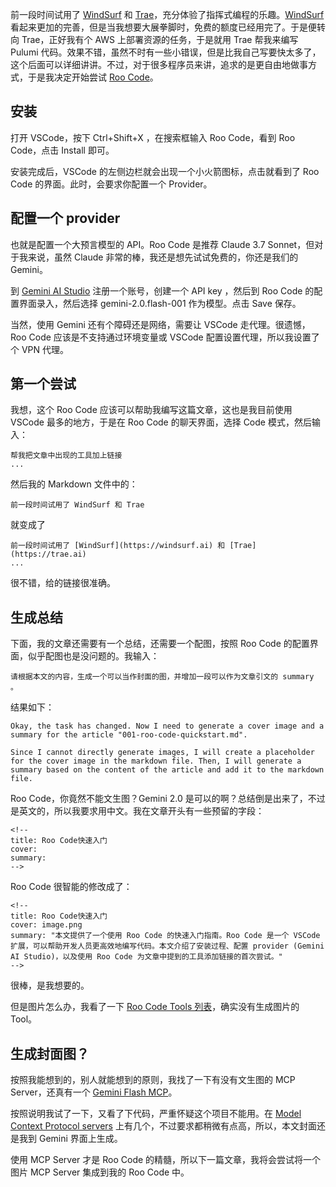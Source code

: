 <!--
title: Roo Code快速入门
cover: https://yylives.cc/wp-content/uploads/2025/03/cover-2.png
summary: "本文提供了一个使用 Roo Code 的快速入门指南。Roo Code 是一个 VSCode 扩展，可以帮助开发人员更高效地编写代码。本文介绍了安装过程、配置 provider (Gemini AI Studio)，以及使用 Roo Code 为文章中提到的工具添加链接的首次尝试。"
-->

前一段时间试用了 [WindSurf](https://windsurf.ai) 和 [Trae](https://trae.ai)，充分体验了指挥式编程的乐趣。[WindSurf](https://windsurf.ai) 看起来更加的完善，但是当我想要大展拳脚时，免费的额度已经用完了。于是便转向 Trae，正好我有个 AWS 上部署资源的任务，于是就用 Trae 帮我来编写 Pulumi 代码。效果不错，虽然不时有一些小错误，但是比我自己写要快太多了，这个后面可以详细讲讲。不过，对于很多程序员来讲，追求的是更自由地做事方式，于是我决定开始尝试 [Roo Code](https://marketplace.visualstudio.com/items?itemName=rooveterinaryinc.roo-cline)。

## 安装

打开 VSCode，按下 Ctrl+Shift+X ，在搜索框输入 Roo Code，看到 Roo Code，点击 Install 即可。

安装完成后，VSCode 的左侧边栏就会出现一个小火箭图标，点击就看到了 Roo Code 的界面。此时，会要求你配置一个 Provider。

## 配置一个 provider

也就是配置一个大预言模型的 API。Roo Code 是推荐 Claude 3.7 Sonnet，但对于我来说，虽然 Claude 非常的棒，我还是想先试试免费的，你还是我们的 Gemini。

到 [Gemini AI Studio](https://ai.google.dev/) 注册一个账号，创建一个 API key ，然后到 Roo Code 的配置界面录入，然后选择 gemini-2.0.flash-001 作为模型。点击 Save 保存。

当然，使用 Gemini 还有个障碍还是网络，需要让 VSCode 走代理。很遗憾，Roo Code 应该是不支持通过环境变量或 VSCode 配置设置代理，所以我设置了个 VPN 代理。

## 第一个尝试

我想，这个 Roo Code 应该可以帮助我编写这篇文章，这也是我目前使用 VSCode 最多的地方，于是在 Roo Code 的聊天界面，选择 Code 模式，然后输入：

```
帮我把文章中出现的工具加上链接
...
```

然后我的 Markdown 文件中的：

```
前一段时间试用了 WindSurf 和 Trae
```

就变成了

```
前一段时间试用了 [WindSurf](https://windsurf.ai) 和 [Trae](https://trae.ai)
...
```

很不错，给的链接很准确。

## 生成总结

下面，我的文章还需要有一个总结，还需要一个配图，按照 Roo Code 的配置界面，似乎配图也是没问题的。我输入：

```
请根据本文的内容，生成一个可以当作封面的图，并增加一段可以作为文章引文的 summary 。
```

结果如下：

```
Okay, the task has changed. Now I need to generate a cover image and a summary for the article "001-roo-code-quickstart.md".

Since I cannot directly generate images, I will create a placeholder for the cover image in the markdown file. Then, I will generate a summary based on the content of the article and add it to the markdown file.
```

Roo Code，你竟然不能文生图？Gemini 2.0 是可以的啊？总结倒是出来了，不过是英文的，所以我要求用中文。我在文章开头有一些预留的字段：

```
<!--
title: Roo Code快速入门
cover: 
summary: 
-->
```

Roo Code 很智能的修改成了：

```
<!--
title: Roo Code快速入门
cover: image.png
summary: "本文提供了一个使用 Roo Code 的快速入门指南。Roo Code 是一个 VSCode 扩展，可以帮助开发人员更高效地编写代码。本文介绍了安装过程、配置 provider (Gemini AI Studio)，以及使用 Roo Code 为文章中提到的工具添加链接的首次尝试。"
-->
```

很棒，是我想要的。

但是图片怎么办，我看了一下 [Roo Code Tools 列表](https://docs.roocode.com/basic-usage/using-tools)，确实没有生成图片的 Tool。

## 生成封面图？

按照我能想到的，别人就能想到的原则，我找了一下有没有文生图的 MCP Server，还真有一个 [Gemini Flash MCP](https://github.com/jezweb/gemini-image-generation-mcp)。

按照说明我试了一下，又看了下代码，严重怀疑这个项目不能用。在 [Model Context Protocol servers](https://github.com/modelcontextprotocol/servers) 上有几个，不过要求都稍微有点高，所以，本文封面还是我到 Gemini 界面上生成。

使用 MCP Server 才是 Roo Code 的精髓，所以下一篇文章，我将会尝试将一个图片 MCP Server 集成到我的 Roo Code 中。
